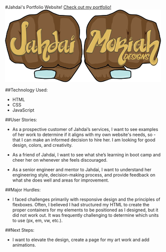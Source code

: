 #Jahdai's Portfolio Website!
[Check out my portfolio!](https://jahdaik.github.io/portfolio/)
![Jahdai Logo](https://github.com/JahdaiK/portfolio/blob/main/portfolio%20images/JahMoriahLogo.png)

##Technology Used:
- HTML
- CSS
- JavaScript


##User Stories:
- As a prospective customer of Jahdai’s services, I want to see examples of her work to determine if it aligns with my own website's needs, so - that I can make an informed decision to hire her. I am looking for good design, colors, and creativity.

- As a friend of Jahdai, I want to see what she’s learning in boot camp and cheer her on whenever she feels discouraged.

- As a senior engineer and mentor to Jahdai, I want to understand her engineering style, decision-making process, and provide feedback on what she does well and areas for improvement.

##Major Hurdles:
- I faced challenges primarily with responsive design and the principles of flexboxes. Often, I believed I had structured my HTML to create the proper containers for my elements to be positioned as I designed, but it did not work out. It was frequently challenging to determine which units to use (px, em, vw, etc.).

##Next Steps:
- I want to elevate the design, create a page for my art work and add animations.
